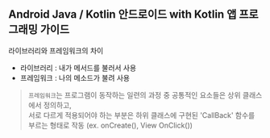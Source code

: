 ## Android Java / Kotlin 안드로이드 with Kotlin 앱 프로그래밍 가이드

라이브러리와 프레임워크의 차이
- 라이브러리 : 내가 메서드를 불러서 사용
- 프레임워크 : 나의 메소드가 불려 사용

>`프레임워크`는 프로그램이 동작하는 일련의 과정 중 공통적인 요소들은 상위 클래스에서 정의하고,  
서로 다르게 적용되어야 하는 부분은 하위 클래스에 구현된 'CallBack' 함수를 부르는 형태로 작동 (ex. onCreate(), View OnClick())



